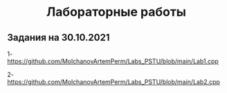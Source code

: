 <h1 align="center">Лабораторные работы</h1>

<h2>Задания на 30.10.2021</h2>

1- https://github.com/MolchanovArtemPerm/Labs_PSTU/blob/main/Lab1.cpp

2- https://github.com/MolchanovArtemPerm/Labs_PSTU/blob/main/Lab2.cpp

